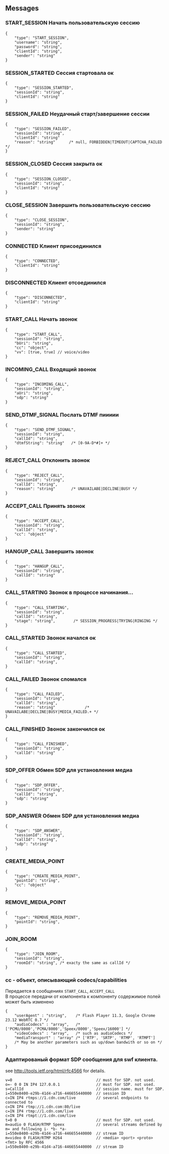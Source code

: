 ## Messages

### START_SESSION Начать пользовательскую сессию
```
{
    "type": "START_SESSION",
    "username": "string", 
    "password": "string",
    "clientId": "string",
    "sender": "string" 
}
```

### SESSION_STARTED Сессия стартовала ок
```
{
    "type": "SESSION_STARTED",
    "sessionId": "string",
    "clientId": "string"    
}
```

### SESSION_FAILED Неудачный старт/завершение сессии
```
{
    "type": "SESSION_FAILED",
    "sessionId": "string", 
    "clientId": "string"     
    "reason": "string"      /* null, FORBIDDEN|TIMEOUT|CAPTCHA_FAILED */
}
```

### SESSION_CLOSED Сессия закрыта ок
```
{
    "type": "SESSION_CLOSED",
    "sessionId": "string",
    "clientId": "string"   
}
```

### CLOSE_SESSION Завершить пользовательскую сессию
```
{
    "type": "CLOSE_SESSION",
    "sessionId": "string",
    "sender": "string"    
}
```

### CONNECTED Клиент присоединился
```
{
    "type": "CONNECTED",
    "clientId": "string"   
}
```

### DISCONNECTED Клиент отсоединился
```
{
    "type": "DISCONNECTED",
    "clientId": "string"   
}
```

### START_CALL Начать звонок
```
{
    "type": "START_CALL",
    "sessionId": "string",   
    "bUri": "string",
    "cc": "object",
    "vv": [true, true] // voice/video
}
```

### INCOMING_CALL Входящий звонок
```
{
    "type": "INCOMING_CALL",
    "sessionId": "string",  
    "aUri": "string",    
    "sdp": "string"
}
```

### SEND_DTMF_SIGNAL Послать DTMF пиииии
```
{
    "type": "SEND_DTMF_SIGNAL",
    "sessionId": "string",
    "callId": "string",
    "dtmfString": "string"   /* [0-9A-D*#]+ */
}
```

### REJECT_CALL Отклонить звонок
```
{
    "type": "REJECT_CALL",
    "sessionId": "string",
    "callId": "string",
    "reason": "string"       /* UNAVAILABE|DECLINE|BUSY */
}
```

### ACCEPT_CALL Принять звонок
```
{
    "type": "ACCEPT_CALL",
    "sessionId": "string",
    "callId": "string",
    "cc": "object"
}
```

### HANGUP_CALL Завершить звонок
```
{
    "type": "HANGUP_CALL",
    "sessionId": "string",
    "callId": "string"
}
```

### CALL_STARTING Звонок в процессе начинания...
```
{
    "type": "CALL_STARTING",
    "sessionId": "string",
    "callId": "string",
    "stage": "string",        /* SESSION_PROGRESS|TRYING|RINGING */
}
```

### CALL_STARTED Звонок начался ок
```
{
    "type": "CALL_STARTED",
    "sessionId": "string",
    "callId": "string",
}
```

### CALL_FAILED Звонок сломался
```
{
    "type": "CALL_FAILED",
    "sessionId": "string",
    "callId": "string",
    "reason": "string"             /* UNAVAILABE|DECLINE|BUSY|MEDIA_FAILED.+ */
}
```

### CALL_FINISHED Звонок закончился ок
```
{
    "type": "CALL_FINISHED",
    "sessionId": "string",
    "callId": "string"
}
```

### SDP_OFFER Обмен SDP для установления медиа
```
{
    "type": "SDP_OFFER",
    "sessionId": "string",
    "callId": "string",
    "sdp": "string"
}
```

### SDP_ANSWER Обмен SDP для установления медиа
```
{
    "type": "SDP_ANSWER",
    "sessionId": "string",
    "callId": "string",
    "sdp": "string"
}
```

### CREATE_MEDIA_POINT
```
{
    "type": "CREATE_MEDIA_POINT",
    "pointId": "string",
    "cc": "object"
}
```
### REMOVE_MEDIA_POINT
```
{
    "type": "REMOVE_MEDIA_POINT",
    "pointId": "string",
}
```

### JOIN_ROOM
```
{
    "type": "JOIN_ROOM",
    "sessionId": "string",
    "roomId": "string", /* exacty the same as callId */
}
```

### cc - объект, описывающий codecs/capabilities 
Передается в сообщениях `START_CALL`, `ACCEPT_CALL`     
В процессе передачи от компонента к компоненту содержимое полей может быть изменено
```
{
    "userAgent" : "string",    /* Flash Player 11.3, Google Chrome 23.12 WebRTC 0.7 */
    "audioCodecs" : "array",   /* ['PCMU/8000','PCMA/8000','Speex/8000','Speex/16000'] */
    "videoCodecs" : "array",   /* such as audioCodecs */
    "mediaTransport" : "array" /* ['RTP', 'SRTP', 'RTMP', 'RTMPT']
    /* May be another parameters such as up/down bandwith or so on */
}
``` 

### Адаптированый формат SDP сообщения для swf клиента. 
see http://tools.ietf.org/html/rfc4566 for details.
```
v=0                                     // must for SDP. not used.
o=- 0 0 IN IP4 127.0.0.1                // must for SDP. not used.
s=CallId                                // session name. must for SDP. 
i=550e8400-e29b-41d4-a716-446655440000  // session ID
c=IN IP4 rtmps://1.cdn.com/live         // several endpoints to connected to
c=IN IP4 rtmp://1.cdn.com:80/live
c=IN IP4 rtmp://1.cdn.com/live
c=IN IP4 rtmpt://1.cdn.com/live
t=0 0                                   // must for SDP. not used.
m=audio 0 FLASH/RTMP Speex              // several streams defined by m= and following i- *b- *a-
i=550e8400-e29b-41d4-a716-446655440000  // stream ID
m=video 0 FLASH/RTMP H264               // <media> <port> <proto> <fmt> by RFC 4566 
i=550e8400-e29b-41d4-a716-446655440000  // stream ID
```